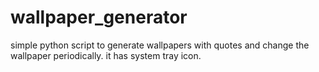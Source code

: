 # wallpaper_generator
simple python script to generate wallpapers with quotes and change the wallpaper periodically. it has system tray icon.
